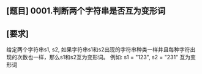 ## [题目] 0001.判断两个字符串是否互为变形词

## [要求]
给定两个字符串s1, s2, 如果字符串s1和s2出现的字符串种类一样并且每种字符出现的次数也一样，那么s1和s2互为变形词。
例如: s1 = "123", s2 = "231" 互为变形词